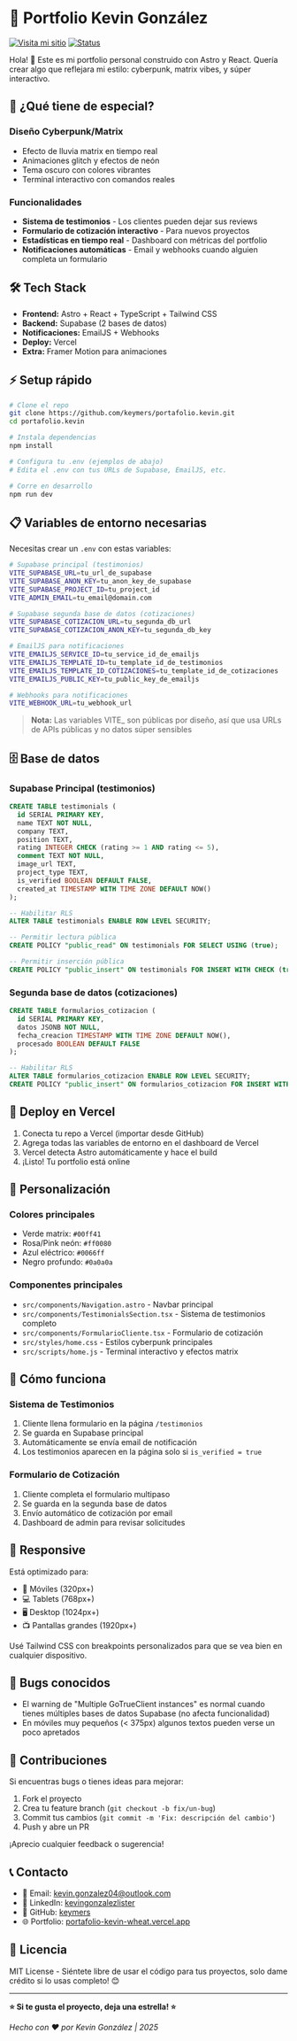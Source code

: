 # 🚀 Portfolio Kevin González

[![Visita mi sitio](https://img.shields.io/badge/🌐-Portfolio%20Live-blue)](https://portafolio-kevin-wheat.vercel.app)
[![Status](https://img.shields.io/badge/✅-Activo-green)](https://github.com/keymers/portafolio.kevin)

Hola! 👋 Este es mi portfolio personal construido con Astro y React. Quería crear algo que reflejara mi estilo: cyberpunk, matrix vibes, y súper interactivo.

## 🌟 ¿Qué tiene de especial?

### Diseño Cyberpunk/Matrix
- Efecto de lluvia matrix en tiempo real
- Animaciones glitch y efectos de neón
- Tema oscuro con colores vibrantes
- Terminal interactivo con comandos reales

### Funcionalidades
- **Sistema de testimonios** - Los clientes pueden dejar sus reviews
- **Formulario de cotización interactivo** - Para nuevos proyectos
- **Estadísticas en tiempo real** - Dashboard con métricas del portfolio
- **Notificaciones automáticas** - Email y webhooks cuando alguien completa un formulario

## 🛠️ Tech Stack

- **Frontend:** Astro + React + TypeScript + Tailwind CSS
- **Backend:** Supabase (2 bases de datos)
- **Notificaciones:** EmailJS + Webhooks
- **Deploy:** Vercel
- **Extra:** Framer Motion para animaciones

## ⚡ Setup rápido

```bash
# Clone el repo
git clone https://github.com/keymers/portafolio.kevin.git
cd portafolio.kevin

# Instala dependencias
npm install

# Configura tu .env (ejemplos de abajo)
# Edita el .env con tus URLs de Supabase, EmailJS, etc.

# Corre en desarrollo
npm run dev
```

## 📋 Variables de entorno necesarias

Necesitas crear un `.env` con estas variables:

```bash
# Supabase principal (testimonios)
VITE_SUPABASE_URL=tu_url_de_supabase
VITE_SUPABASE_ANON_KEY=tu_anon_key_de_supabase
VITE_SUPABASE_PROJECT_ID=tu_project_id
VITE_ADMIN_EMAIL=tu_email@domain.com

# Supabase segunda base de datos (cotizaciones)
VITE_SUPABASE_COTIZACION_URL=tu_segunda_db_url
VITE_SUPABASE_COTIZACION_ANON_KEY=tu_segunda_db_key

# EmailJS para notificaciones
VITE_EMAILJS_SERVICE_ID=tu_service_id_de_emailjs
VITE_EMAILJS_TEMPLATE_ID=tu_template_id_de_testimonios
VITE_EMAILJS_TEMPLATE_ID_COTIZACIONES=tu_template_id_de_cotizaciones
VITE_EMAILJS_PUBLIC_KEY=tu_public_key_de_emailjs

# Webhooks para notificaciones
VITE_WEBHOOK_URL=tu_webhook_url
```

> **Nota:** Las variables VITE_ son públicas por diseño, así que usa URLs de APIs públicas y no datos súper sensibles

## 🗄️ Base de datos

### Supabase Principal (testimonios)

```sql
CREATE TABLE testimonials (
  id SERIAL PRIMARY KEY,
  name TEXT NOT NULL,
  company TEXT,
  position TEXT,
  rating INTEGER CHECK (rating >= 1 AND rating <= 5),
  comment TEXT NOT NULL,
  image_url TEXT,
  project_type TEXT,
  is_verified BOOLEAN DEFAULT FALSE,
  created_at TIMESTAMP WITH TIME ZONE DEFAULT NOW()
);

-- Habilitar RLS
ALTER TABLE testimonials ENABLE ROW LEVEL SECURITY;

-- Permitir lectura pública
CREATE POLICY "public_read" ON testimonials FOR SELECT USING (true);

-- Permitir inserción pública  
CREATE POLICY "public_insert" ON testimonials FOR INSERT WITH CHECK (true);
```

### Segunda base de datos (cotizaciones)

```sql
CREATE TABLE formularios_cotizacion (
  id SERIAL PRIMARY KEY,
  datos JSONB NOT NULL,
  fecha_creacion TIMESTAMP WITH TIME ZONE DEFAULT NOW(),
  procesado BOOLEAN DEFAULT FALSE
);

-- Habilitar RLS
ALTER TABLE formularios_cotizacion ENABLE ROW LEVEL SECURITY;
CREATE POLICY "public_insert" ON formularios_cotizacion FOR INSERT WITH CHECK (true);
```

## 🚀 Deploy en Vercel

1. Conecta tu repo a Vercel (importar desde GitHub)
2. Agrega todas las variables de entorno en el dashboard de Vercel
3. Vercel detecta Astro automáticamente y hace el build
4. ¡Listo! Tu portfolio está online

## 🎨 Personalización

### Colores principales
- Verde matrix: `#00ff41`
- Rosa/Pink neón: `#ff0080` 
- Azul eléctrico: `#0066ff`
- Negro profundo: `#0a0a0a`

### Componentes principales
- `src/components/Navigation.astro` - Navbar principal
- `src/components/TestimonialsSection.tsx` - Sistema de testimonios completo
- `src/components/FormularioCliente.tsx` - Formulario de cotización
- `src/styles/home.css` - Estilos cyberpunk principales
- `src/scripts/home.js` - Terminal interactivo y efectos matrix

## 🔧 Cómo funciona

### Sistema de Testimonios
1. Cliente llena formulario en la página `/testimonios`
2. Se guarda en Supabase principal
3. Automáticamente se envía email de notificación
4. Los testimonios aparecen en la página solo si `is_verified = true`

### Formulario de Cotización  
1. Cliente completa el formulario multipaso
2. Se guarda en la segunda base de datos
3. Envío automático de cotización por email
4. Dashboard de admin para revisar solicitudes

## 📱 Responsive

Está optimizado para:
- 📱 Móviles (320px+)
- 💻 Tablets (768px+) 
- 🖥️ Desktop (1024px+)
- 📺 Pantallas grandes (1920px+)

Usé Tailwind CSS con breakpoints personalizados para que se vea bien en cualquier dispositivo.

## 🐛 Bugs conocidos

- El warning de "Multiple GoTrueClient instances" es normal cuando tienes múltiples bases de datos Supabase (no afecta funcionalidad)
- En móviles muy pequeños (< 375px) algunos textos pueden verse un poco apretados

## 🤝 Contribuciones

Si encuentras bugs o tienes ideas para mejorar:

1. Fork el proyecto
2. Crea tu feature branch (`git checkout -b fix/un-bug`)
3. Commit tus cambios (`git commit -m 'Fix: descripción del cambio'`)
4. Push y abre un PR

¡Aprecio cualquier feedback o sugerencia!

## 📞 Contacto

- 📧 Email: [kevin.gonzalez04@outlook.com](mailto:kevin.gonzalez04@outlook.com)
- 💼 LinkedIn: [kevingonzalezlister](https://linkedin.com/in/kevingonzalezlister)  
- 🐙 GitHub: [keymers](https://github.com/keymers)
- 🌐 Portfolio: [portafolio-kevin-wheat.vercel.app](https://portafolio-kevin-wheat.vercel.app)

## 📄 Licencia

MIT License - Siéntete libre de usar el código para tus proyectos, solo dame crédito si lo usas completo! 😊

---

**⭐ Si te gusta el proyecto, deja una estrella! ⭐**

*Hecho con ❤️ por Kevin González | 2025*